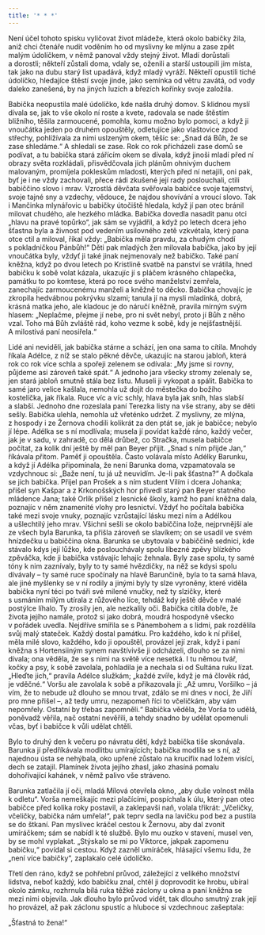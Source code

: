 ```yaml
---
title: '* * *'
---
```


Není účel tohoto spisku vyličovat život mládeže, která okolo babičky žila, aniž chci čtenáře nudit voděním ho od myslivny ke mlýnu a zase zpět malým údolíčkem, v němž panoval vždy stejný život. Mladí dorůstali a dorostli; někteří zůstali doma, vdaly se, oženili a starší ustoupili jim místa, tak jako na dubu starý list upadává, když mladý vyráží. Někteří opustili tiché údolíčko, hledajíce štěstí svoje jinde, jako semínka od větru zavátá, od vody daleko zanešená, by na jiných luzích a březích kořínky svoje založila.

Babička neopustila malé údolíčko, kde našla druhý domov. S klidnou myslí dívala se, jak to vše okolo ní roste a kvete, radovala se nade štěstím bližního, těšila zarmoucené, pomohla, komu možno bylo pomoci, a když ji vnoučátka jeden po druhém opouštěly, odletujíce jako vlaštovice zpod střechy, pohlížívala za nimi uslzeným okem, těšíc se: „Snad dá Bůh, že se zase shledáme.“ A shledali se zase. Rok co rok přicházeli zase domů se podívat, a tu babička stará zářícím okem se dívala, když jinoši mladí před ní obrazy světa rozkládali, přisvědčovala jich plánům ohnivým duchem malovaným, promíjela pokleskům mladosti, kterých před ní netajili, oni pak, byť je i ne vždy zachovali, přece rádi zkušené její rady poslouchali, ctili babiččino slovo i mrav. Vzrostlá děvčata svěřovala babičce svoje tajemství, svoje tajné sny a vzdechy, vědouce, že najdou shovívání a vroucí slovo. Tak i Mančinka mlynářovic u babičky útočiště hledala, když jí pan otec bránil milovat chudého, ale hezkého mládka. Babička dovedla nasadit panu otci „hlavu na pravé topůrko“, jak sám se vyjádřil, a když po letech dcera jeho šťastna byla a živnost pod vedením usilovného zetě vzkvétala, který pana otce ctil a miloval, říkal vždy: „Babička měla pravdu, za chudým chodí s pokladničkou Pánbůh!“ Děti pak mladých žen milovala babička, jako by její vnoučátka byly, vždyť ji také jinak nejmenovaly než babičko. Také paní kněžna, když po dvou letech po Kristlině svatbě na panství se vrátila, hned babičku k sobě volat kázala, ukazujíc jí s pláčem krásného chlapečka, památku to po komtese, která po roce svého manželství zemřela, zanechajíc zarmoucenému manželi a kněžně to děcko. Babička chovajíc je zkropila hedvábnou pokrývku slzami; tanula jí na mysli mladinká, dobrá, krásná matka jeho, ale kladouc je do náručí kněžně, pravila mírným svým hlasem: „Neplačme, přejme jí nebe, pro ni svět nebyl, proto jí Bůh z něho vzal. Toho má Bůh zvláště rád, koho vezme k sobě, kdy je nejšťastnější. A milostivá paní neosiřela.“

Lidé ani neviděli, jak babička stárne a schází, jen ona sama to cítila. Mnohdy říkala Adélce, z níž se stalo pěkné děvče, ukazujíc na starou jabloň, která rok co rok více schla a spořeji zelenem se odívala: „My jsme si rovny, půjdeme asi zároveň také spát.“ A jednoho jara všecky stromy zelenaly se, jen stará jabloň smutně stála bez listu. Museli ji vykopat a spálit. Babička to samé jaro velice kašlala, nemohla už dojít do městečka do božího kostelíčka, jak říkala. Ruce víc a víc schly, hlava byla jak sníh, hlas slabší a slabší. Jednoho dne rozeslala paní Terezka listy na vše strany, aby se děti sešly. Babička ulehla, nemohla už vřeténko udržet. Z myslivny, ze mlýna, z hospody i ze Žernova chodili kolikrát za den ptát se, jak je babičce; nebylo jí lépe. Adélka se s ní modlívala; musela jí povídat každé ráno, každý večer, jak je v sadu, v zahradě, co dělá drůbež, co Stračka, musela babičce počítat, za kolik dní ještě by měl pan Beyer přijít. „Snad s ním přijde Jan,“ říkávala přitom. Paměť ji opouštěla. Často volávala místo Adélky Barunku, a když jí Adélka připomínala, že není Barunka doma, vzpamatovala se vzdychnouc si: „Baže není, tu já už neuvidím. Je-li pak šťastna?“ A dočkala se jich babička. Přijel pan Prošek a s ním student Vilím i dcera Johanka; přišel syn Kašpar a z Krkonošských hor přivedl starý pan Beyer statného mládence Jana; také Orlík přišel z lesnické školy, kamž ho paní kněžna dala, poznajíc v něm znamenité vlohy pro lesnictví. Vždyť ho počítala babička také mezi svoje vnuky, poznajíc vzrůstající lásku mezi ním a Adélkou a ušlechtilý jeho mrav. Všichni sešli se okolo babiččina lože, nejprvnější ale ze všech byla Barunka, ta přišla zároveň se slavíkem; on se usadil ve svém hnízdečku u babiččina okna. Barunka se ubytovala v babiččině sednici, kde stávalo kdys její lůžko, kde poslouchávaly spolu líbezné zpěvy blízkého zpěváčka, kde ji babička vstávajíc lehajíc žehnala. Byly zase spolu, ty samé tóny k nim zaznívaly, byly to ty samé hvězdičky, na něž se kdysi spolu dívávaly – ty samé ruce spočínaly na hlavě Barunčině, byla to ta samá hlava, ale jiné myšlenky se v ní rodily a jinými byly ty slze vyroněny, které viděla babička nyní téci po tváři své milené vnučky, než ty slzičky, které s usmáním milým utírala z růžového líce, tehdáž kdy ještě děvče v malé postýlce líhalo. Ty zrosily jen, ale nezkalily oči. Babička cítila dobře, že života jejího namále, protož si jako dobrá, moudrá hospodyně všecko v pořádek uvedla. Nejdříve smířila se s Pánembohem a s lidmi, pak rozdělila svůj malý stateček. Každý dostal památku. Pro každého, kdo k ní přišel, měla milé slovo, každého, kdo ji opouštěl, provázel její zrak, když i paní kněžna s Hortensiiným synem navštívivše ji odcházeli, dlouho se za nimi dívala; ona věděla, že se s nimi na světě více nesetká. I tu němou tvář, kočky a psy, k sobě zavolala, pohladila je a nechala si od Sultána ruku lízat. „Hleďte jich,“ pravila Adélce služkám; „každé zvíře, když je má člověk rád, je vděčné.“ Voršu ale zavolala k sobě a přikazovala jí: „Až umru, Voršilko – já vím, že to nebude už dlouho se mnou trvat, zdálo se mi dnes v noci, že Jiří pro mne přišel –, až tedy umru, nezapomeň říci to včeličkám, aby vám nepomřely. Ostatní by třebas zapomněli.“ Babička věděla, že Vorša to udělá, poněvadž věřila, nač ostatní nevěřili, a tehdy snadno by udělat opomenuli včas, byť i babičce k vůli udělat chtěli.

Bylo to druhý den k večeru po návratu dětí, když babička tiše skonávala. Barunka jí předříkávala modlitbu umírajících; babička modlila se s ní, až najednou ústa se nehýbala, oko upřené zůstalo na krucifix nad ložem visící, dech se zatajil. Plamínek života jejího zhasl, jako zhasíná pomalu dohořívající kahánek, v němž palivo vše stráveno.

Barunka zatlačila jí oči, mladá Mílová otevřela okno, „aby duše volnost měla k odletu“. Vorša nemeškajíc mezi plačícími, pospíchala k úlu, který pan otec babičce před kolika roky postavil, a zaklepavši naň, volala třikrát: „Včeličky, včeličky, babička nám umřela!“, pak teprv sedla na lavičku pod bez a pustila se do štkaní. Pan myslivec kráčel cestou k Žernovu, aby dal zvonit umíráčkem; sám se nabídl k té službě. Bylo mu ouzko v stavení, musel ven, by se mohl vyplakat. „Stýskalo se mi po Viktorce, jakpak zapomenu babičku,“ povídal si cestou. Když zazněl umíráček, hlásající všemu lidu, že „není více babičky“, zaplakalo celé údolíčko.

Třetí den ráno, když se pohřební průvod, záležející z velikého množství lidstva, neboť každý, kdo babičku znal, chtěl ji doprovodit ke hrobu, ubíral okolo zámku, rozhrnula bílá ruka těžké záclony u okna a paní kněžna se mezi nimi objevila. Jak dlouho bylo průvod vidět, tak dlouho smutný zrak její ho provázel, až pak záclonu spustíc a hluboce si vzdechnouc zašeptala:

„Šťastná to žena!“
